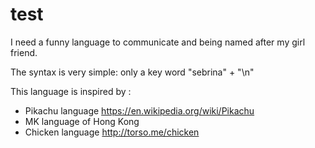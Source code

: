 # test


I need a funny language to communicate and being named after my girl friend. 

The syntax is very simple: only a key word "sebrina" + "\n"

This language is inspired by :
- Pikachu language https://en.wikipedia.org/wiki/Pikachu
- MK language of Hong Kong 
- Chicken language http://torso.me/chicken
